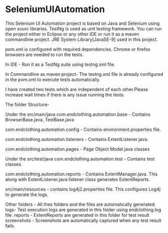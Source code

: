 # SeleniumUIAutomation

This Selenium UI Automation project is based on Java and Selenium using open sourc libraries. TestNg is used as unit testing framework.
You can run the project either in Eclipse or any other IDE or run it as a maven commandline project.
JRE System Library[JavaSE-9] used in this project. 

pom.xml is configured with required dependencies. Chrome or firefox browsers are needed to run the tests.

In IDE - Run it as a TestNg suite using testng.xml file. 

In Commandline as maven project- The testng.xml file is already configured in the pom.xml to execute tests automatically. 

I have created two tests which are independent of each other.Please increase wait times if there is any issue running the tests.

The folder Structure- 

Under the src/main/java
com.endclothing.automation.base - Contains BrowserBase.java, TestBase.java

com.endclothing.automation.config - Contains environment.properties file. 

com.endclothing.automation.listeners - Contains ExtentListener.java.

com.endclothing.automation.pages - Page Object Model java classes


Under the src/test/java
com.endclothing.automation.test - Contains test classes. 

com.endclothing.automation.reports - Contains ExtentManager.java. This along with ExtentListener.java listener class generates ExtentReports.

src/main/resources - contains log4j2.properties file. This configures Log4j to generate the logs.

Other folders - All thes folders and the files are automatically generated. 
logs- Test execution logs are generated in this folder using endclothing.log file. 
reports - ExtentReports are generated in this folder for test result
screenshots - Screenshots are automatically captured when any test result fails.





